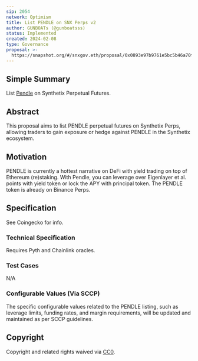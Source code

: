 ```yaml
---
sip: 2054
network: Optimism
title: List PENDLE on SNX Perps v2
author: GUNBOATs (@gunboatsss)
status: Implemented
created: 2024-02-08
type: Governance
proposal: >-
  https://snapshot.org/#/snxgov.eth/proposal/0x0893e97b9761e5bc5b46a70f8277adaf593aa649eda549f6adf406602c63689e
---
```


## Simple Summary

List [Pendle](https://www.coingecko.com/en/coins/pendle) on Synthetix Perpetual Futures.

## Abstract

This proposal aims to list PENDLE perpetual futures on Synthetix Perps, allowing traders to gain exposure or hedge against PENDLE in the Synthetix ecosystem.

## Motivation

PENDLE is currently a hottest narrative on DeFi with yield trading on top of Ethereum (re)staking. With Pendle, you can leverage over Eigenlayer et al. points with yield token or lock the APY with principal token. The PENDLE token is already on Binance Perps.

## Specification

See Coingecko for info.

### Technical Specification

Requires Pyth and Chainlink oracles.

### Test Cases

N/A

### Configurable Values (Via SCCP)

The specific configurable values related to the PENDLE listing, such as leverage limits, funding rates, and margin requirements, will be updated and maintained as per SCCP guidelines.

## Copyright

Copyright and related rights waived via [CC0](https://creativecommons.org/publicdomain/zero/1.0/).
